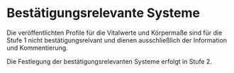 # Bestätigungsrelevante Systeme

Die veröffentlichten Profile für die Vitalwerte und Körpermaße sind für die Stufe 1 nicht bestätigungsrelvant und dienen ausschließlich der Information und Kommentierung.

Die Festlegung der bestätigungsrelevanten Systeme erfolgt in Stufe 2.
